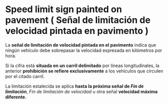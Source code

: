 
# Speed limit sign painted on pavement ( Señal de limitación de velocidad pintada en pavimento )

La **señal de limitación de velocidad pintada en el pavimento** indica que ningún vehículo debe sobrepasar la velocidad expresada en kilómetros por hora.

Si la cifra está **situada en un carril delimitado** por líneas longitudinales, la anterior **prohibición se refiere exclusivamente** a los vehículos que circulen por el citado carril.

La limitación estalecida se aplica **hasta la próxima señal de *Fin de limitación***, *Fin de limitación de velocidad* u otra señal **velocidad máxima diferente.**